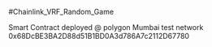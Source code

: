 #Chainlink_VRF_Random_Game

Smart Contract deployed @ polygon Mumbai test network  0x68DcBE3BA2D88d51B1BD0A3d786A7c2112D67780